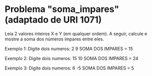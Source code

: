 # Problema "soma_impares" (adaptado de URI 1071)

Leia 2 valores inteiros X e Y (em qualquer ordem). A seguir, calcule e mostre a soma dos números
impares entre eles.

Exemplo 1:
Digite dois numeros:
2
9
SOMA DOS IMPARES = 15

Exemplo 2:
Digite dois numeros:
15
10
SOMA DOS IMPARES = 24

Exemplo 3:
Digite dois numeros:
6
-5
SOMA DOS IMPARES = 5